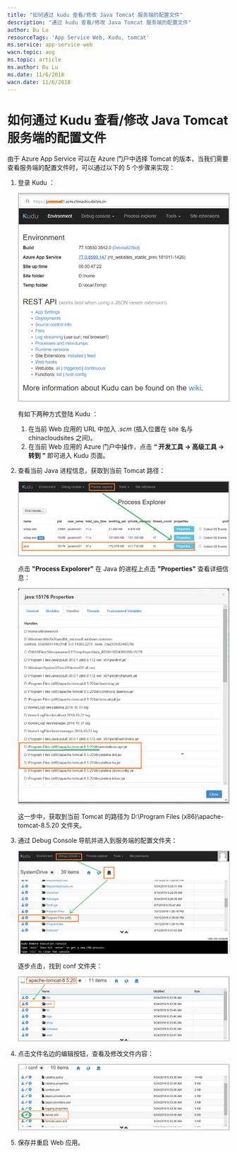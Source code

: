 ```yaml
---
title: "如何通过 kudu 查看/修改 Java Tomcat 服务端的配置文件"
description: "通过 kudu 查看/修改 Java Tomcat 服务端的配置文件"
author: Bu Lu
resourceTags: 'App Service Web, Kudu, tomcat'
ms.service: app-service-web
wacn.topic: aog
ms.topic: article
ms.author: Bu Lu
ms.date: 11/6/2018
wacn.date: 11/6/2018
---
```


# 如何通过 Kudu 查看/修改 Java Tomcat 服务端的配置文件

由于 Azure App Service 可以在 Azure 门户中选择 Tomcat 的版本，当我们需要查看服务端的配置文件时，可以通过以下的 5 个步骤来实现：

1. 登录 Kudu ：

    ![login-kudu](media/aog-app-service-web-howto-modify-tomcat-server-profile-with-kudu/login-kudu.png "login-kudu")

    有如下两种方式登陆 Kudu ：

    1. 在当前 Web 应用的 URL 中加入 *.scm* (插入位置在 site 名与 chinacloudsites 之间)。
    2. 在当前 Web 应用的 Azure 门户中操作，点击 **“ 开发工具 -> 高级工具 -> 转到 ”** 即可进入 Kudu 页面。

2. 查看当前 Java 进程信息，获取到当前 Tomcat 路径：

    ![view-java-process](media/aog-app-service-web-howto-modify-tomcat-server-profile-with-kudu/view-java-process.png "view-java-process")

    点击 **"Process Expolorer"** 在 Java 的进程上点击 **"Properties"** 查看详细信息：

   ![click-properties](media/aog-app-service-web-howto-modify-tomcat-server-profile-with-kudu/click-properties.png "click-properties")

    这一步中，获取到当前 Tomcat 的路径为 D:\Program Files (x86)\apache-tomcat-8.5.20 文件夹。

3. 通过 Debug Console 导航并进入到服务端的配置文件夹：

    ![debug-console](media/aog-app-service-web-howto-modify-tomcat-server-profile-with-kudu/debug-console.png "debug-console")

    逐步点击，找到 conf 文件夹：

    ![find-conf](media/aog-app-service-web-howto-modify-tomcat-server-profile-with-kudu/find-conf.png "find-conf")

4. 点击文件名边的编辑按钮，查看及修改文件内容：

    ![start-to-modify](media/aog-app-service-web-howto-modify-tomcat-server-profile-with-kudu/start-to-modify.png "start-to-modify")

5. 保存并重启 Web 应用。